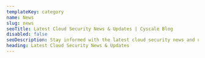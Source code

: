 ```yaml
---
templateKey: category
name: News
slug: news
seoTitle: Latest Cloud Security News & Updates | Cyscale Blog
disabled: false
seoDescription: Stay informed with the latest cloud security news and updates. Your go-to source for breaking news, trends, and insights in the cloud security realm.
heading: Latest Cloud Security News & Updates 
---
```


